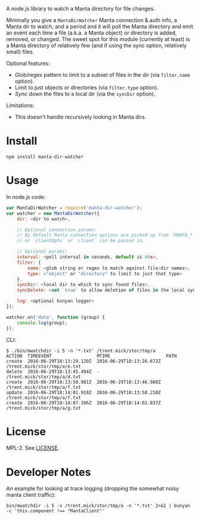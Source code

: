 A node.js library to watch a Manta directory for file changes.

Minimally you give a `MantaDirWatcher` Manta connection & auth info, a Manta
dir to watch, and a period and it will poll the Manta directory and emit an
event each time a file (a.k.a. a Manta object) or directory is added, removed,
or changed.  The sweet spot for this module (currently at least) is a Manta
directory of relatively few (and if using the sync option, relatively small)
files.

Optional features:
- Glob/regex pattern to limit to a subset of files in the dir (via
  `filter.name` option).
- Limit to just objects or directories (via `filter.type` option).
- *Sync* down the files to a local dir (via the `syncDir` option).

Limitations:
- This doesn't handle recursively looking in Manta dirs.


# Install

    npm install manta-dir-watcher


# Usage

In node.js code:

```javascript
var MantaDirWatcher = require('manta-dir-watcher');
var watcher = new MantaDirWatcher({
    dir: <dir to watch>,

    // Optional connection params:
    // By default Manta connection options are picked up from `MANTA_*` envvars
    // or `clientOpts` or `client` can be passed in.

    // Optional params:
    interval: <poll interval in seconds, default is 60s>,
    filter: {
        name: <glob string or regex to match against file/dir names>,
        type: <"object" or "directory" to limit to just that type>
    },
    syncDir: <local dir to which to sync found files>,
    syncDelete: <set `true` to allow deletion of files in the local syncDir>,

    log: <optional bunyan logger>
});

watcher.on('data', function (group) {
    console.log(group);
});
```

CLI:

```
$ ./bin/mwatchdir -i 5 -n '*.txt' /trent.mick/stor/tmp/a
ACTION  TIMEEVENT                 MTIME                     PATH
create  2016-06-29T18:13:29.120Z  2016-06-29T18:13:26.672Z  /trent.mick/stor/tmp/a/e.txt
delete  2016-06-29T18:13:45.494Z  -                         /trent.mick/stor/tmp/a/d.txt
create  2016-06-29T18:13:50.981Z  2016-06-29T18:13:46.980Z  /trent.mick/stor/tmp/a/f.txt
update  2016-06-29T18:14:01.918Z  2016-06-29T18:13:58.210Z  /trent.mick/stor/tmp/a/f.txt
create  2016-06-29T18:14:07.396Z  2016-06-29T18:14:02.037Z  /trent.mick/stor/tmp/a/g.txt
```


# License

MPL-2. See [LICENSE](./LICENSE).


# Developer Notes

An example for looking at trace logging (dropping the somewhat noisy manta
client traffic):

    bin/mwatchdir -i 5 -v /trent.mick/stor/tmp/a -n '*.txt' 2>&1 | bunyan -c 'this.component !== "MantaClient"'
